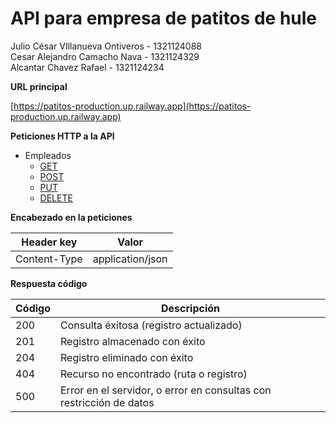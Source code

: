# API para empresa de patitos de hule

Julio César VIllanueva Ontiveros - 1321124088<br>
Cesar Alejandro Camacho Nava - 1321124329<br>
Alcantar Chavez Rafael - 1321124234<br>

**URL principal**

[https://patitos-production.up.railway.app](https://patitos-production.up.railway.app)

**Peticiones HTTP a la API**
- Empleados
    - [GET](readme/employee/get.md)
    - [POST](readme/employee/post.md)
    - [PUT](readme/employee/put.md)
    - [DELETE](readme/employee/delete.md)

**Encabezado en la peticiones**

| Header key   | Valor               |
|--------------|---------------------|
| Content-Type | application/json    |

**Respuesta código**

| Código | Descripción                                                         |
|--------|---------------------------------------------------------------------|
| 200    | Consulta éxitosa (registro actualizado)                             |
| 201    | Registro almacenado con éxito                                       |
| 204    | Registro eliminado con éxito                                        |
| 404    | Recurso no encontrado (ruta o registro)                             |
| 500    | Error en el servidor, o error en consultas con restricción de datos |